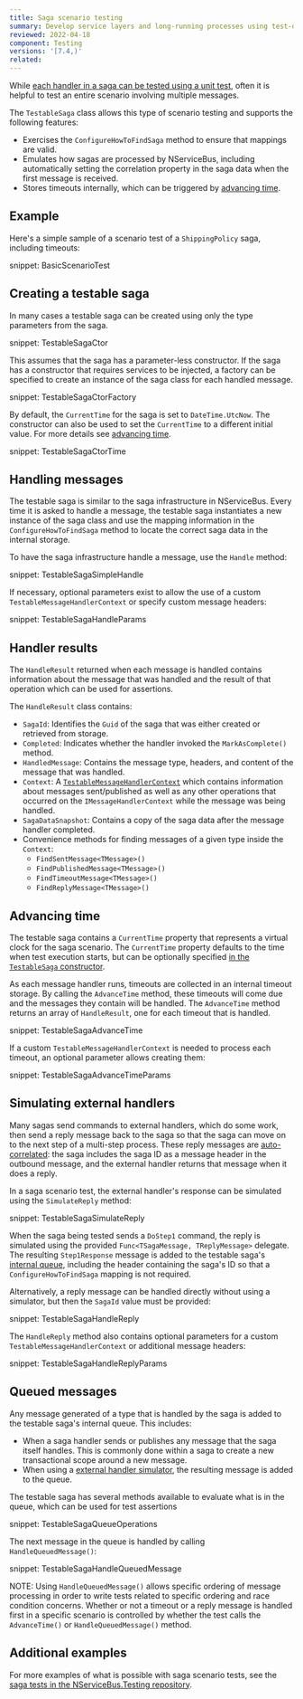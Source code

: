```yaml
---
title: Saga scenario testing
summary: Develop service layers and long-running processes using test-driven development.
reviewed: 2022-04-18
component: Testing
versions: '[7.4,)'
related:
---
```


While [each handler in a saga can be tested using a unit test](/samples/unit-testing/#testing-a-saga), often it is helpful to test an entire scenario involving multiple messages.

The `TestableSaga` class allows this type of scenario testing and supports the following features:

* Exercises the `ConfigureHowToFindSaga` method to ensure that mappings are valid.
* Emulates how sagas are processed by NServiceBus, including automatically setting the correlation property in the saga data when the first message is received.
* Stores timeouts internally, which can be triggered by [advancing time](#advancing-time).

## Example

Here's a simple sample of a scenario test of a `ShippingPolicy` saga, including timeouts:

snippet: BasicScenarioTest

## Creating a testable saga

In many cases a testable saga can be created using only the type parameters from the saga.

snippet: TestableSagaCtor

This assumes that the saga has a parameter-less constructor. If the saga has a constructor that requires services to be injected, a factory can be specified to create an instance of the saga class for each handled message.

snippet: TestableSagaCtorFactory

By default, the `CurrentTime` for the saga is set to `DateTime.UtcNow`. The constructor can also be used to set the `CurrentTime` to a different initial value. For more details see [advancing time](#advancing-time).

snippet: TestableSagaCtorTime

## Handling messages

The testable saga is similar to the saga infrastructure in NServiceBus. Every time it is asked to handle a message, the testable saga instantiates a new instance of the saga class and use the mapping information in the `ConfigureHowToFindSaga` method to locate the correct saga data in the internal storage.

To have the saga infrastructure handle a message, use the `Handle` method:

snippet: TestableSagaSimpleHandle

If necessary, optional parameters exist to allow the use of a custom `TestableMessageHandlerContext` or specify custom message headers:

snippet: TestableSagaHandleParams

## Handler results

The `HandleResult` returned when each message is handled contains information about the message that was handled and the result of that operation which can be used for assertions.

The `HandleResult` class contains:

* `SagaId`: Identifies the `Guid` of the saga that was either created or retrieved from storage.
* `Completed`: Indicates whether the handler invoked the `MarkAsComplete()` method.
* `HandledMessage`: Contains the message type, headers, and content of the message that was handled.
* `Context`: A [`TestableMessageHandlerContext`](/nservicebus/testing/#testing-a-handler) which contains information about messages sent/published as well as any other operations that occurred on the `IMessageHandlerContext` while the message was being handled.
* `SagaDataSnapshot`: Contains a copy of the saga data after the message handler completed.
* Convenience methods for finding messages of a given type inside the `Context`:
  * `FindSentMessage<TMessage>()`
  * `FindPublishedMessage<TMessage>()`
  * `FindTimeoutMessage<TMessage>()`
  * `FindReplyMessage<TMessage>()`

## Advancing time

The testable saga contains a `CurrentTime` property that represents a virtual clock for the saga scenario. The `CurrentTime` property defaults to the time when test execution starts, but can be optionally specified [in the `TestableSaga` constructor](#creating-a-testable-saga).

As each message handler runs, timeouts are collected in an internal timeout storage. By calling the `AdvanceTime` method, these timeouts will come due and the messages they contain will be handled. The `AdvanceTime` method returns an array of `HandleResult`, one for each timeout that is handled.

snippet: TestableSagaAdvanceTime

If a custom `TestableMessageHandlerContext` is needed to process each timeout, an optional parameter allows creating them:

snippet: TestableSagaAdvanceTimeParams

## Simulating external handlers

Many sagas send commands to external handlers, which do some work, then send a reply message back to the saga so that the saga can move on to the next step of a multi-step process. These reply messages are [auto-correlated](/nservicebus/sagas/message-correlation.md#auto-correlation): the saga includes the saga ID as a message header in the outbound message, and the external handler returns that message when it does a reply.

In a saga scenario test, the external handler's response can be simulated using the `SimulateReply` method:

snippet: TestableSagaSimulateReply

When the saga being tested sends a `DoStep1` command, the reply is simulated using the provided `Func<TSagaMessage, TReplyMessage>` delegate. The resulting `Step1Response` message is added to the testable saga's [internal queue](#queued-messages), including the header containing the saga's ID so that a `ConfigureHowToFindSaga` mapping is not required.

Alternatively, a reply message can be handled directly without using a simulator, but then the `SagaId` value must be provided:

snippet: TestableSagaHandleReply

The `HandleReply` method also contains optional parameters for a custom `TestableMessageHandlerContext` or additional message headers:

snippet: TestableSagaHandleReplyParams

## Queued messages

Any message generated of a type that is handled by the saga is added to the testable saga's internal queue. This includes:

* When a saga handler sends or publishes any message that the saga itself handles. This is commonly done within a saga to create a new transactional scope around a new message.
* When using a [external handler simulator](#simulating-external-handlers), the resulting message is added to the queue.

The testable saga has several methods available to evaluate what is in the queue, which can be used for test assertions

snippet: TestableSagaQueueOperations

The next message in the queue is handled by calling `HandleQueuedMessage()`:

snippet: TestableSagaHandleQueuedMessage

NOTE: Using `HandleQueuedMessage()` allows specific ordering of message processing in order to write tests related to specific ordering and race condition concerns. Whether or not a timeout or a reply message is handled first in a specific scenario is controlled by whether the test calls the `AdvanceTime()` or `HandleQueuedMessage()` method.

## Additional examples

For more examples of what is possible with saga scenario tests, see the [saga tests in the NServiceBus.Testing repository](https://github.com/Particular/NServiceBus.Testing/tree/master/src/NServiceBus.Testing.Tests/Sagas).